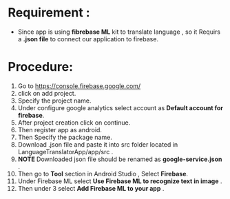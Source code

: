 # Requirement :
- Since app is using **fibrebase ML** kit to translate language , so it Requirs a **.json file** to connect our application to firebase.
# Procedure:
1. Go to https://console.firebase.google.com/
2. click on add project.
3. Specify the project name.
4. Under configure google analytics select account as **Default account for firebase**.
5. After project creation click on continue.
6. Then register app as android.
7. Then Specify the package name.
8. Download .json file and paste it into src folder located in LanguageTranslatorApp/app/src .
9. **NOTE** Downloaded json file should be renamed as **google-service.json** .
10. Then go to **Tool** section in Android Studio , Select **Firebase**.
11. Under Firebase ML select **Use Firebase ML to recognize text in image** .
12. Then under 3 select **Add Firebase ML to your app** .
